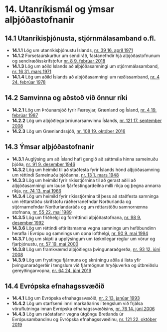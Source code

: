 # 14. Utanríkismál og ýmsar alþjóðastofnanir

## 14.1 Utanríkisþjónusta, stjórnmálasamband o.fl.

* __14.1.1__ Lög um utanríkisþjónustu Íslands, [nr. 39 16. apríl 1971](1971039.md)
* __14.1.2__ Forsetaúrskurður um sendiráð, fastanefndir hjá alþjóðastofnunum og sendiræðisskrifstofur [nr. 8  9. febrúar 2018](2018008.md)
* __14.1.3__ Lög um aðild Íslands að alþjóðasamningi um stjórnmálasamband, [nr. 16 31. mars 1971](1971016.md)
* __14.1.4__ Lög um aðild Íslands að alþjóðasamningi um ræðissamband, [nr. 4 24. febrúar 1978](1978004.md)

## 14.2 Samvinna og aðstoð við önnur ríki

* __14.2.1__ Lög um Þróunarsjóð fyrir Færeyjar, Grænland og Ísland, [nr. 4 19. febrúar 1987](1987004.md)
* __14.2.2__ Lög um alþjóðlega þróunarsamvinnu Íslands, [nr. 121 17. september 2008](2008121.md)
* __14.2.3__ Lög um Grænlandssjóð, [nr. 108 19. október 2016](2016108.md)

## 14.3 Ýmsar alþjóðastofnanir

* __14.3.1__ Auglýsing um að Ísland hafi gengið að sáttmála hinna sameinuðu þjóða, [nr. 91 9. desember 1946](1946091.md)
* __14.3.2__ Lög um heimild til að staðfesta fyrir Íslands hönd alþjóðasamning um réttindi Sameinuðu þjóðanna, [nr. 13 1. mars 1948](1948013.md)
* __14.3.3__ Lög um heimild fyrir ríkisstjórnina til að gerast aðili að alþjóðasamningi um lausn fjárfestingardeilna milli ríkja og þegna annarra ríkja, [nr. 74 13. maí 1966](1966074.md)
* __14.3.4__ Lög um heimild fyrir ríkisstjórnina til þess að staðfesta samninga um réttarstöðu skrifstofu ráðherranefndar Norðurlanda og stjórnarnefndar Norðurlandaráðs og um réttarstöðu samnorrænna stofnana, [nr. 55 22. maí 1989](1989055.md)
* __14.3.5__ Lög um friðhelgi og forréttindi alþjóðastofnana, [nr. 98 9. desember 1992](1992098.md)
* __14.3.6__ Lög um réttindi eftirlitsmanna vegna samnings um hefðbundinn herafla í Evrópu og samnings um opna lofthelgi, [nr. 90 9. maí 1994](1994090.md)
* __14.3.7__ Lög um skipti á upplýsingum um tæknilegar reglur um vörur og fjarþjónustu, [nr. 57 19. maí 2000](2000057.md)
* __14.3.8__ Lög um framkvæmd alþjóðlegra þvingunaraðgerða, [nr. 93 12. júní 2008](2008093.md)
* __14.3.9__ Lög um frystingu fjármuna og skráningu aðila á lista yfir þvingunaraðgerðir  í tengslum við fjármögnun hryðjuverka og útbreiðslu gereyðingarvopna, [nr. 64  24. júní 2019](2019064.md)

## 14.4 Evrópska efnahagssvæðið

* __14.4.1__ Lög um Evrópska efnahagssvæðið, [nr. 2 13. janúar 1993](1993002.md)
* __14.4.2__ Lög um starfsemi innri markaðarins í tengslum við frjálsa vöruflutninga innan Evrópska efnahagssvæðisins, [nr. 76 14. júní 2006](2006076.md)
* __14.4.3__ Lög um ráðstafanir vegna útgöngu Bretlands úr Evrópusambandinu og Evrópska efnahagssvæðinu, [nr. 121  22. október 2019](2019121.md)

